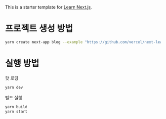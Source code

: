 This is a starter template for [Learn Next.js](https://nextjs.org/learn).

# 프로젝트 생성 방법

```bash
yarn create next-app blog --example "https://github.com/vercel/next-learn/tree/master/basics/learn-starter"
```

# 실행 방법

핫 로딩

```bash
yarn dev
```

빌드 실행

```bash
yarn build
yarn start
```
